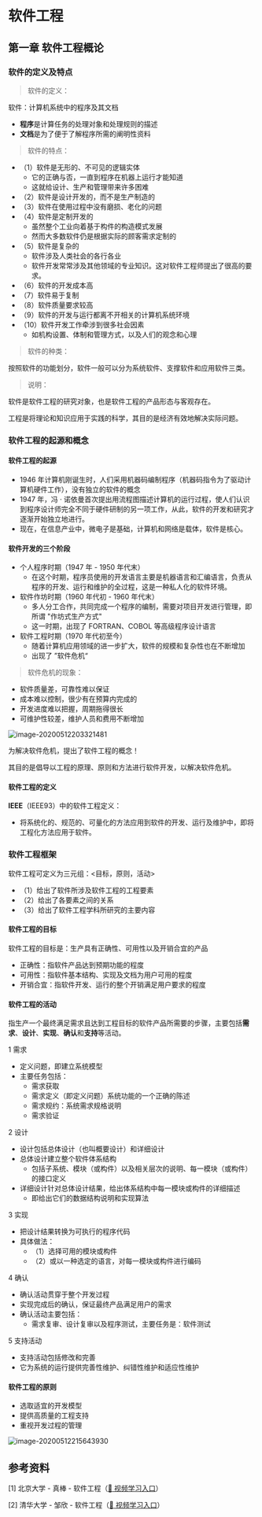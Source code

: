 # 软件工程

## 第一章 软件工程概论

### 软件的定义及特点

> 软件的定义：

软件：计算机系统中的程序及其文档

* **程序**是计算任务的处理对象和处理规则的描述
* **文档**是为了便于了解程序所需的阐明性资料

> 软件的特点：

* （1）软件是无形的、不可见的逻辑实体
  * 它的正确与否，一直到程序在机器上运行才能知道
  * 这就给设计、生产和管理带来许多困难
* （2）软件是设计开发的，而不是生产制造的
* （3）软件在使用过程中没有磨损、老化的问题
* （4）软件是定制开发的
  * 虽然整个工业向着基于构件的构造模式发展
  * 然而大多数软件仍是根据实际的顾客需求定制的
* （5）软件是复杂的
  * 软件涉及人类社会的各行各业
  * 软件开发常常涉及其他领域的专业知识。这对软件工程师提出了很高的要求。
* （6）软件的开发成本高
* （7）软件易于复制
* （8）软件质量要求较高
* （9）软件的开发与运行都离不开相关的计算机系统环境
* （10）软件开发工作牵涉到很多社会因素
  * 如机构设置、体制和管理方式，以及人们的观念和心理

> 软件的种类：

按照软件的功能划分，软件一般可以分为系统软件、支撑软件和应用软件三类。

> 说明：

软件是软件工程的研究对象，也是软件工程的产品形态与客观存在。

工程是将理论和知识应用于实践的科学，其目的是经济有效地解决实际问题。

### 软件工程的起源和概念

#### 软件工程的起源

* 1946 年计算机刚诞生时，人们采用机器码编制程序（机器码指令为了驱动计算机硬件工作），没有独立的软件的概念
* 1947 年，冯 · 诺依曼首次提出用流程图描述计算机的运行过程，使人们认识到程序设计师完全不同于硬件研制的另一项工作，从此，软件的开发和研究才逐渐开始独立地进行。
* 现在，在信息产业中，微电子是基础，计算机和网络是载体，软件是核心。

#### 软件开发的三个阶段

* 个人程序时期（1947 年 - 1950 年代末）
  * 在这个时期，程序员使用的开发语言主要是机器语言和汇编语言，负责从程序的开发、运行和维护的全过程，这是一种私人化的软件环境。
* 软件作坊时期（1960 年代初 - 1960 年代末）
  * 多人分工合作，共同完成一个程序的编制，需要对项目开发进行管理，即所谓 "作坊式生产方式"
  * 这一时期，出现了 FORTRAN、COBOL 等高级程序设计语言
* 软件工程时期（1970 年代初至今）
  * 随着计算机应用领域的进一步扩大，软件的规模和复杂性也在不断增加
  * 出现了 ”软件危机“

> 软件危机的现象：

* 软件质量差，可靠性难以保证
* 成本难以控制，很少有在预算内完成的
* 开发进度难以把握，周期拖得很长
* 可维护性较差，维护人员和费用不断增加

![image-20200512203321481](https://gitee.com/wugenqiang/PictureBed/raw/master/NoteBook/20200512203322.png)



为解决软件危机，提出了软件工程的概念！

其目的是倡导以工程的原理、原则和方法进行软件开发，以解决软件危机。

#### 软件工程的定义

**IEEE**（IEEE93）中的软件工程定义：

* 将系统化的、规范的、可量化的方法应用到软件的开发、运行及维护中，即将工程化方法应用于软件。

### 软件工程框架

软件工程可定义为三元组：<目标，原则，活动>

* （1）给出了软件所涉及软件工程的工程要素
* （2）给出了各要素之间的关系
* （3）给出了软件工程学科所研究的主要内容

#### 软件工程的目标

软件工程的目标是：生产具有正确性、可用性以及开销合宜的产品

* 正确性：指软件产品达到预期功能的程度
* 可用性：指软件基本结构、实现及文档为用户可用的程度
* 开销合宜：指软件开发、运行的整个开销满足用户要求的程度

#### 软件工程的活动

指生产一个最终满足需求且达到工程目标的软件产品所需要的步骤，主要包括**需求**、**设计**、**实现**、**确认**和**支持**等活动。

1 需求

* 定义问题，即建立系统模型
* 主要任务包括：
  * 需求获取
  * 需求定义（即定义问题）系统功能的一个正确的陈述
  * 需求规约：系统需求规格说明
  * 需求验证

2 设计

* 设计包括总体设计（也叫概要设计）和详细设计
* 总体设计建立整个软件体系结构
  * 包括子系统、模块（或构件）以及相关层次的说明、每一模块（或构件）的接口定义
* 详细设计针对总体设计结果，给出体系结构中每一模块或构件的详细描述
  * 即给出它们的数据结构说明和实现算法

3 实现

* 把设计结果转换为可执行的程序代码
* 具体做法：
  * （1）选择可用的模块或构件
  * （2）或以一种选定的语言，对每一模块或构件进行编码

4 确认

* 确认活动贯穿于整个开发过程
* 实现完成后的确认，保证最终产品满足用户的需求
* 确认活动主要包括：
  * 需求复审、设计复审以及程序测试，主要任务是：软件测试

5 支持活动

* 支持活动包括修改和完善
* 它为系统的运行提供完善性维护、纠错性维护和适应性维护

#### 软件工程的原则

* 选取适宜的开发模型
* 提供高质量的工程支持
* 重视开发过程的管理



![image-20200512215643930](https://gitee.com/wugenqiang/PictureBed/raw/master/NoteBook/20200513073853.png)





































## 参考资料

[1] 北京大学 - 真棒 - 软件工程（[:seedling: 视频学习入口](https://www.bilibili.com/video/BV1qp4y117mg)）

[2] 清华大学 - 邹欣 - 软件工程（[:seedling: 视频学习入口](https://www.bilibili.com/video/BV1Q741157ve)）